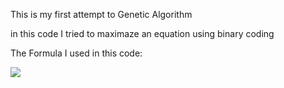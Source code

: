 This is my first attempt to Genetic Algorithm

in this code I tried to maximaze an equation using binary coding

The Formula I used in this code:

<img src="https://render.githubusercontent.com/render/math?math={\color{white}\f(x_1,x_2) = -40 - 9/2z_1}">
